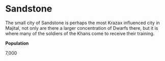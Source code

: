 Sandstone
=========

The small city of Sandstone is perhaps the most Krazax influenced city in Majital, not only are there a larger concentration of Dwarfs there, but it is where many of the soldiers of the Khans come to receive their training.

**Population**

7,000

